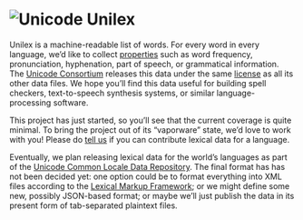 # ![Unicode](http://www.unicode.org/webscripts/logo60s2.gif) Unilex

Unilex is a machine-readable list of words.  For every word in every
language, we’d like to collect [properties](PROPERTIES.md) such as
word frequency,
pronunciation, hyphenation, part of speech, or grammatical
information.  The [Unicode Consortium](http://www.unicode.org/)
releases this data under the same
[license](http://unicode.org/copyright.html#License)
as all its other data files. We hope you’ll find this data useful for
building spell checkers, text-to-speech synthesis systems, or similar
language-processing software.

This project has just started, so you’ll see that the current coverage
is quite minimal. To bring the project out of its “vaporware” state,
we’d love to work with you! Please do
[tell us](https://github.com/unicode-org/unilex/issues) if you
can contribute lexical data for a language.

Eventually, we plan releasing lexical data for the world’s languages
as part of the
[Unicode Common Locale Data Repository](http://cldr.unicode.org/).
 The final format has has not been decided yet: one option could be to
format everything into XML files according to the [Lexical Markup
Framework](http://www.lexicalmarkupframework.org/); or we might define
some new, possibly JSON-based format; or maybe we’ll just publish the
data in its present form of tab-separated plaintext files.
